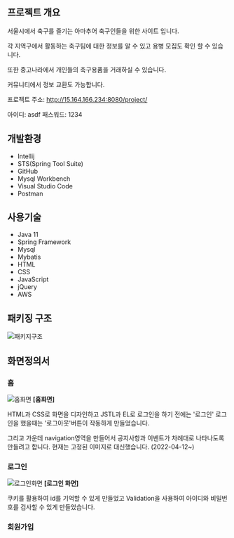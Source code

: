 
## 프로젝트 개요

서울시에서 축구를 즐기는 아마추어 축구인들을 위한 사이트 입니다.

각 지역구에서 활동하는 축구팀에 대한 정보를 알 수 있고 용병 모집도 확인 할 수 있습니다.

또한 중고나라에서 개인들의 축구용품을 거래하실 수 있습니다.

커뮤니티에서 정보 교환도 가능합니다.

프로젝트 주소: http://15.164.166.234:8080/project/

아이디: asdf
패스워드: 1234

## 개발환경

* Intellij
* STS(Spring Tool Suite)
* GitHub
* Mysql Workbench
* Visual Studio Code
* Postman

## 사용기술

* Java 11
* Spring Framework
* Mysql
* Mybatis
* HTML
* CSS
* JavaScript
* jQuery
* AWS
## 패키징 구조
![패키지구조](https://user-images.githubusercontent.com/95623005/162899156-cb865559-88f0-4b00-bb9c-ad81b27aff18.png)

## 화면정의서


### 홈
![홈화면](https://user-images.githubusercontent.com/95623005/162899980-48797753-6935-45f2-833e-a1a28740ea17.png)
**[홈화면]**

HTML과 CSS로 화면을 디자인하고 JSTL과 EL로 로그인을 하기 전에는 '로그인' 로그인을 했을때는 '로그아웃'버튼이 작동하게 만들었습니다.

그리고 가운데 navigation영역을 만들어서 공지사항과 이벤트가 차례대로 나타나도록 만들려고 합니다. 현재는 고정된 이미지로 대신했습니다. (2022-04-12~)

### 로그인
![로그인화면](https://user-images.githubusercontent.com/95623005/162902893-ad225eb8-63c7-40d0-a36c-40b2707caf35.png)
**[로그인 화면]**

쿠키를 활용하여 id를 기억할 수 있게 만들었고 Validation을 사용하여 아이디와 비밀번호를 검사할 수 있게 만들었습니다.

### 회원가입
